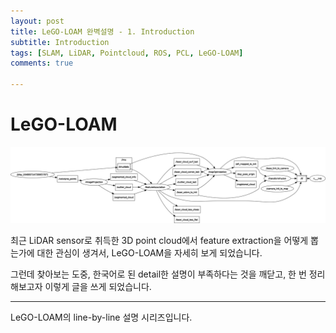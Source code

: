 ```yaml
---
layout: post
title: LeGO-LOAM 완벽설명 - 1. Introduction
subtitle: Introduction
tags: [SLAM, LiDAR, Pointcloud, ROS, PCL, LeGO-LOAM]
comments: true

---
```


# LeGO-LOAM

![pcl_color](/img/lego_loam_overview.png)

최근 LiDAR sensor로 취득한 3D point cloud에서 feature extraction을 어떻게 뽑는가에 대한 관심이 생겨서, LeGO-LOAM을 자세히 보게 되었습니다.

그런데 찾아보는 도중, 한국어로 된 detail한 설명이 부족하다는 것을 깨닫고, 한 번 정리해보고자 이렇게 글을 쓰게 되었습니다.





---

LeGO-LOAM의 line-by-line 설명 시리즈입니다.
